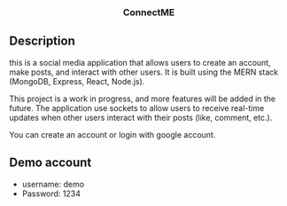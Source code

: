 <h3 align="center">ConnectME</h3>



## Description
this is a social media application that allows users to create an account, make posts, and interact with other users. It is built using the MERN stack (MongoDB, Express, React, Node.js).

This project is a work in progress, and more features will be added in the future. The application use sockets to allow users to receive real-time updates when other users interact with their posts (like, comment, etc.).

You can create an account or login with google account.

## Demo account
- username: demo
- Password: 1234
  
